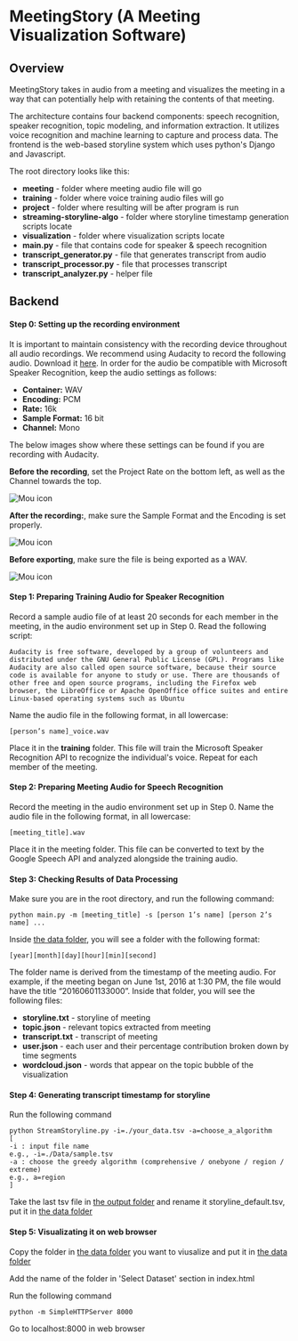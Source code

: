 # MeetingStory (A Meeting Visualization Software)

## Overview

MeetingStory takes in audio from a meeting and visualizes the meeting in a way that can potentially help with retaining the contents of that meeting.  

The architecture contains four backend components: speech recognition, speaker recognition, topic modeling, and information extraction. It utilizes voice recognition and machine learning to capture and process data. The frontend is the web-based storyline system which uses python's Django and Javascript.

The root directory looks like this:

* **meeting** - folder where meeting audio file will go
* **training** - folder where voice training audio files will go
* **project** - folder where resulting will be after program is run
* **streaming-storyline-algo** - folder where storyline timestamp generation scripts locate
* **visualization** - folder where visualization scripts locate
* **main.py** - file that contains code for speaker & speech recognition
* **transcript_generator.py** - file that generates transcript from audio
* **transcript_processor.py** - file that processes transcript
* **transcript_analyzer.py** - helper file


## Backend

#### Step 0: Setting up the recording environment 

It is important to maintain consistency with the recording device throughout all audio recordings. We recommend using Audacity to record the following audio. Download it [here](https://sourceforge.net/projects/audacity/). In order for the audio be compatible with Microsoft Speaker Recognition, keep the audio settings as follows:

* **Container:** WAV
* **Encoding:** PCM
* **Rate:** 16k
* **Sample Format:** 16 bit
* **Channel:** Mono

The below images show where these settings can be found if you are recording with Audacity.

**Before the recording**, set the Project Rate on the bottom left, as well as the Channel towards the top.

![Mou icon](http://i.imgur.com/U6x71up.png)

**After the recording:**, make sure the Sample Format and the Encoding is set properly.

![Mou icon](http://i.imgur.com/w88nfub.png)

**Before exporting**, make sure the file is being exported as a WAV.

![Mou icon](http://i.imgur.com/yDubBtx.png)



#### Step 1: Preparing Training Audio for Speaker Recognition

Record a sample audio file of at least 20 seconds for each member in the meeting, in the audio environment set up in Step 0. Read the following script: 

	Audacity is free software, developed by a group of volunteers and distributed under the GNU General Public License (GPL). Programs like Audacity are also called open source software, because their source code is available for anyone to study or use. There are thousands of other free and open source programs, including the Firefox web browser, the LibreOffice or Apache OpenOffice office suites and entire Linux‐based operating systems such as Ubuntu

Name the audio file in the following format, in all lowercase:

	[person’s name]_voice.wav

Place it in the **training** folder. This file will train the Microsoft Speaker Recognition API to recognize the individual's voice. Repeat for each member of the meeting.

#### Step 2: Preparing Meeting Audio for Speech Recognition

Record the meeting in the audio environment set up in Step 0. Name the audio file in the following format, in all lowercase:

	[meeting_title].wav

Place it in the meeting folder. This file can be converted to text by the Google Speech API and analyzed alongside the training audio.

#### Step 3: Checking Results of Data Processing

Make sure you are in the root directory, and run the following command:

	python main.py -m [meeting_title] -s [person 1’s name] [person 2’s name] ...

Inside [the data folder](project/data), you will see a folder with the following format:

	[year][month][day][hour][min][second]

The folder name is derived from the timestamp of the meeting audio. For example, if the meeting began on June 1st, 2016 at 1:30 PM, the file would have the title “20160601133000”. Inside that folder, you will see the following files:

* **storyline.txt** - storyline of meeting
* **topic.json** - relevant topics extracted from meeting
* **transcript.txt** - transcript of meeting
* **user.json** - each user and their percentage contribution broken down by time segments
* **wordcloud.json** - words that appear on the topic bubble of the visualization
	
#### Step 4: Generating transcript timestamp for storyline

Run the following command
		
	python StreamStoryline.py -i=./your_data.tsv -a=choose_a_algorithm 
	[
	-i : input file name 
	e.g., -i=./Data/sample.tsv 
	-a : choose the greedy algorithm (comprehensive / onebyone / region / extreme) 
	e.g., a=region
	]	


Take the last tsv file in [the output folder](streaming-storyline-algo/output) and rename it storyline_default.tsv, put it in [the data folder](project/data)
	
#### Step 5: Visualizating it on web browser
Copy the folder in [the data folder](project/data) you want to viusalize and put it in [the data folder](visualization/data)

Add the name of the folder in 'Select Dataset' section in index.html

Run the following command

	python -m SimpleHTTPServer 8000

Go to localhost:8000 in web browser




